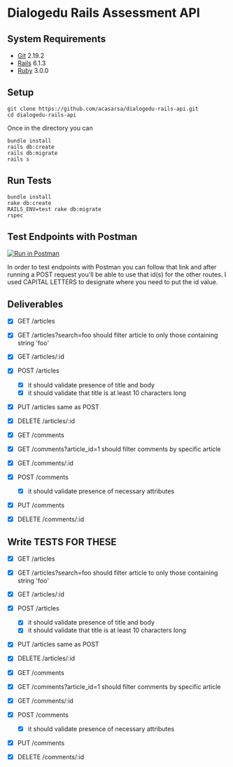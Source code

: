 # Dialogedu Rails Assessment API

## System Requirements
- [Git](https://git-scm.com/) 2.19.2
- [Rails](https://github.com/rails/rails) 6.1.3
- [Ruby](https://github.com/ruby/ruby) 3.0.0

## Setup 
```
git clone https://github.com/acasarsa/dialogedu-rails-api.git
cd dialogedu-rails-api
```
Once in the directory you can 

``` 
bundle install
rails db:create
rails db:migrate
rails s
```

## Run Tests

``` 
bundle install
rake db:create
RAILS_ENV=test rake db:migrate
rspec
```
## Test Endpoints with Postman 

[![Run in Postman](https://run.pstmn.io/button.svg)](https://app.getpostman.com/run-collection/3274caddd0434f129418)

In order to test endpoints with Postman you can follow that link and after running a POST request you'll be able to use that id(s) for the other routes. I used CAPITAL LETTERS to designate where you need to put the id value. 

## Deliverables

- [x] GET /articles
- [x] GET /articles?search=foo
  should filter article to only those containing string 'foo'
- [x] GET /articles/:id
- [x] POST /articles
  - [x] it should validate presence of title and body
  - [x] it should validate that title is at least 10 characters long
- [x] PUT /articles
  same as POST
- [x] DELETE /articles/:id

- [x] GET /comments
- [x] GET /comments?article_id=1
  should filter comments by specific article
- [x] GET /comments/:id
- [x] POST /comments
  - [x] it should validate presence of necessary attributes
- [x] PUT /comments
- [x] DELETE /comments/:id

## Write TESTS FOR THESE  
- [x] GET /articles
- [x] GET /articles?search=foo
  should filter article to only those containing string 'foo'
- [x] GET /articles/:id
- [x] POST /articles
  - [x] it should validate presence of title and body
  - [x] it should validate that title is at least 10 characters long
- [x] PUT /articles
  same as POST
- [x] DELETE /articles/:id

- [x] GET /comments
- [x] GET /comments?article_id=1
  should filter comments by specific article
- [x] GET /comments/:id
- [x] POST /comments
  - [x] it should validate presence of necessary attributes
- [x] PUT /comments
- [x] DELETE /comments/:id
